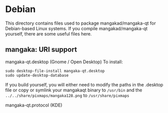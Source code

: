 
Debian
====================
This directory contains files used to package mangakad/mangaka-qt
for Debian-based Linux systems. If you compile mangakad/mangaka-qt yourself, there are some useful files here.

## mangaka: URI support ##


mangaka-qt.desktop  (Gnome / Open Desktop)
To install:

	sudo desktop-file-install mangaka-qt.desktop
	sudo update-desktop-database

If you build yourself, you will either need to modify the paths in
the .desktop file or copy or symlink your mangakaqt binary to `/usr/bin`
and the `../../share/pixmaps/mangaka128.png` to `/usr/share/pixmaps`

mangaka-qt.protocol (KDE)

